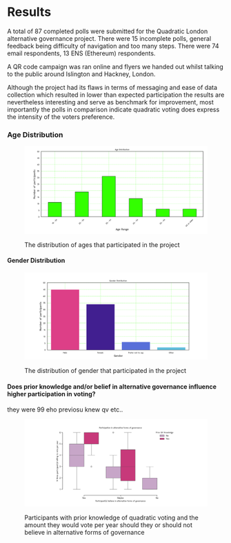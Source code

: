 # Results

A total of 87 completed polls were submitted for the Quadratic London alternative governance project.  There were 15 incomplete polls, general feedback being difficulty of navigation and too many steps. There were 74 email respondents, 13 ENS (Ethereum) respondents.

A QR code campaign was ran online and flyers we handed out whilst talking to the public around Islington and Hackney, London.

Although the project had its flaws in terms of messaging and ease of data collection which resulted in lower than expected participation the results are nevertheless interesting and serve as benchmark for improvement, most importantly the polls in comparison indicate quadratic voting does express the intensity of the voters preference.



### Age Distribution

<figure><img src=".gitbook/assets/Figure_1 (1).png" alt=""><figcaption><p>The distribution of ages that participated in the project</p></figcaption></figure>





#### Gender Distribution

<figure><img src=".gitbook/assets/Figure_2.png" alt=""><figcaption><p>The distribution of gender that participated in the project</p></figcaption></figure>



#### Does prior knowledge and/or belief in alternative governance influence higher participation in voting? <a href="#boxplot-looking-at-people-with-prior-knowledge-of-quadratic-voting-and-the-amount-they-would-vote-pe" id="boxplot-looking-at-people-with-prior-knowledge-of-quadratic-voting-and-the-amount-they-would-vote-pe"></a>

they were 99 eho previosu knew qv etc..

<figure><img src=".gitbook/assets/usethis.png" alt=""><figcaption><p>Participants with prior knowledge of quadratic voting and the amount they would vote per year should they or should not believe in alternative forms of governance</p></figcaption></figure>
